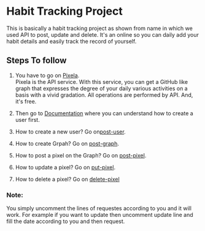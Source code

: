 # Habit Tracking Project
This is basically a habit tracking project as shown from name in which we used API to post, update and delete. It's an  online so you can daily add your habit details and easily track the record of yourself.

## Steps To follow
1. You have to go on [Pixela](https://pixe.la/).  
Pixela is the API service. With this service, you can get a GitHub like graph that expresses the degree of your daily various activities on a basis with a vivid gradation. All operations are performed by API. And, it's free.
    

2. Then go to [Documentation](https://docs.pixe.la/) where you can understand how to create a user first.
3. How to create a new user? Go on[post-user](https://docs.pixe.la/entry/post-user).
4. How to create Grpah? Go on [post-graph](https://docs.pixe.la/entry/post-graph).
5. How to post a pixel on the Graph? Go on [post-pixel](https://docs.pixe.la/entry/post-pixel).
6. How to update a pixel? Go on [put-pixel](https://docs.pixe.la/entry/put-pixel).
7. How to delete a pixel? Go on [delete-pixel](https://docs.pixe.la/entry/delete-pixel)



### Note:
You simply uncomment the lines of requestes according to you and it will work. For example if you want to update then uncomment update line and fill the date according to you and then request.